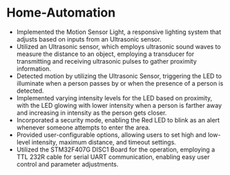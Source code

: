 # Home-Automation
- Implemented the Motion Sensor Light, a responsive lighting system that adjusts based on inputs from an Ultrasonic sensor.
- Utilized an Ultrasonic sensor, which employs ultrasonic sound waves to measure the distance to an object, employing a transducer for transmitting and receiving ultrasonic pulses to gather proximity information.
- Detected motion by utilizing the Ultrasonic Sensor, triggering the LED to illuminate when a person passes by or when the presence of a person is detected.
- Implemented varying intensity levels for the LED based on proximity, with the LED glowing with lower intensity when a person is farther away and increasing in intensity as the person gets closer.
- Incorporated a security mode, enabling the Red LED to blink as an alert whenever someone attempts to enter the area.
- Provided user-configurable options, allowing users to set high and low-level intensity, maximum distance, and timeout settings.
- Utilized the STM32F407G DISC1 Board for the operation, employing a TTL 232R cable for serial UART communication, enabling easy user control and parameter adjustments.
